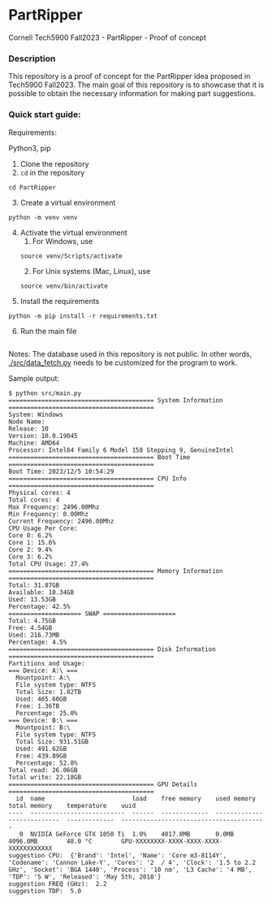 # PartRipper

Cornell Tech5900 Fall2023 - PartRipper - Proof of concept


### Description

This repository is a proof of concept for the PartRipper idea proposed in Tech5900 Fall2023. The main goal of this repository is to showcase that it is possible to obtain the necessary information for making part suggestions.


### Quick start guide:

Requirements:

Python3, pip


1. Clone the repository
2. `cd` in the repository
```
cd PartRipper
```
3. Create a virtual environment 
```
python -m venv venv
```
4. Activate the virtual environment
    1. For Windows, use 
    ```
    source venv/Scripts/activate
    ```
    2. For Unix systems (Mac, Linux), use 
    ```
    source venv/bin/activate
    ```
5. Install the requirements 
```
python -m pip install -r requirements.txt
```
6. Run the main file 
```python src/main.py
```

Notes: The database used in this repository is not public. In other words, [./src/data_fetch.py](./src/data_fetch.py) needs to be customized for the program to work.

Sample output:

```
$ python src/main.py 
======================================== System Information ========================================
System: Windows
Node Name: 
Release: 10
Version: 10.0.19045
Machine: AMD64
Processor: Intel64 Family 6 Model 158 Stepping 9, GenuineIntel
======================================== Boot Time ========================================
Boot Time: 2023/12/5 10:54:29
======================================== CPU Info ========================================
Physical cores: 4
Total cores: 4
Max Frequency: 2496.00Mhz
Min Frequency: 0.00Mhz
Current Frequency: 2496.00Mhz
CPU Usage Per Core:
Core 0: 6.2%
Core 1: 15.6%
Core 2: 9.4%
Core 3: 6.2%
Total CPU Usage: 27.4%
======================================== Memory Information ========================================
Total: 31.87GB
Available: 18.34GB
Used: 13.53GB
Percentage: 42.5%
==================== SWAP ====================
Total: 4.75GB
Free: 4.54GB
Used: 216.73MB
Percentage: 4.5%
======================================== Disk Information ========================================
Partitions and Usage:
=== Device: A:\ ===
  Mountpoint: A:\
  File system type: NTFS
  Total Size: 1.82TB
  Used: 465.60GB
  Free: 1.36TB
  Percentage: 25.0%
=== Device: B:\ ===
  Mountpoint: B:\
  File system type: NTFS
  Total Size: 931.51GB
  Used: 491.62GB
  Free: 439.89GB
  Percentage: 52.8%
Total read: 26.06GB
Total write: 22.18GB
======================================== GPU Details ========================================
  id  name                        load    free memory    used memory    total memory    temperature    uuid
----  --------------------------  ------  -------------  -------------  --------------  -------------  ----------------------------------------
   0  NVIDIA GeForce GTX 1050 Ti  1.0%    4017.0MB       0.0MB          4096.0MB        48.0 °C        GPU-XXXXXXXX-XXXX-XXXX-XXXX-XXXXXXXXXXXX
suggestion CPU:  {'Brand': 'Intel', 'Name': 'Core m3-8114Y', 'Codename': 'Cannon Lake-Y', 'Cores': '2  / 4', 'Clock': '1.5 to 2.2 GHz', 'Socket': 'BGA 1440', 'Process': '10 nm', 'L3 Cache': '4 MB', 'TDP': '5 W', 'Released': 'May 5th, 2018'}
suggestion FREQ (GHz):  2.2
suggestion TDP:  5.0

```


